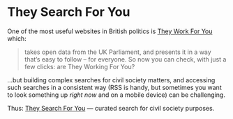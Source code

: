 # They Search For You

One of the most useful websites in British politics is
[They Work For You](https://www.theyworkforyou.com) which:

> takes open data from the UK Parliament, and presents it in a way
> that’s easy to follow – for everyone. So now you can check, with
> just a few clicks: are They Working For You?

...but building complex searches for civil society matters, and
accessing such searches in a consistent way (RSS is handy, but
sometimes you want to look something up *right now* and on a mobile
device) can be challenging.

Thus: [They Search For You](.) — curated search for civil society purposes.
